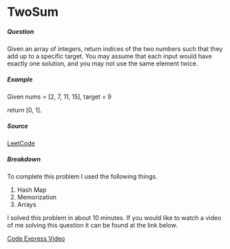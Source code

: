 # TwoSum

##### Question 
Given an array of integers, return indices of the two numbers such that they add up to a specific target. You may assume that each input would have exactly one solution, and you may not use the same element twice.

##### Example 
Given nums = [2, 7, 11, 15], target = 9

return [0, 1].

##### Source
[LeetCode](https://leetcode.com)

##### Breakdown
To complete this problem I used the following things.
1. Hash Map
1. Memorization
1. Arrays

I solved this problem in about 10 minutes. If you would like to watch a video of me solving this question it can be found at the link below.

[Code Express Video](http://www.youtube.com/channel/UCrKZ5vgLBx1O-TzHvcV4kMA)